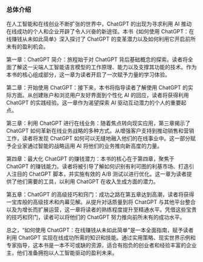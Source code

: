 ### 总体介绍

在人工智能和在线创业不断扩张的世界中，ChatGPT 的出现为寻求利用 AI 推动在线成功的个人和企业开辟了令人兴奋的新途径。本书《如何使用 ChatGPT：在线赚钱从未如此简单》深入探讨了 ChatGPT 的变革潜力以及如何利用它开启前所未有的盈利机会。

第一章：ChatGPT 简介：旅程始于对 ChatGPT 背后基础概念的探索。读者将全面了解这一尖端人工智能语言模型的工作原理、能力以及支撑其功能的技术。作为本书的核心组成部分，这一章为读者开启了一次赋予力量的学习体验。

第二章：开始使用 ChatGPT：接下来，本书将指导读者了解使用 ChatGPT 的实际方面。从创建账户和浏览用户友好界面到个性化 AI 的回应，读者将获得利用 ChatGPT 的实践经验。这一章作为渴望探索 AI 驱动互动潜力的个人的重要起点。

第三章：利用 ChatGPT 进行在线业务：随着焦点转向现实应用，第三章揭示了 ChatGPT 如何革新在线业务战略的多种方式。从增强客户支持到推动销售和营销工作，读者将发现 ChatGPT 如何可以无缝地融入他们的在线事业中。这一部分赋予企业家通过智能的战略运用 AI 将他们的业务推向新高度的力量。

第四章：最大化 ChatGPT 的赚钱潜力：本书的核心在于第四章，聚焦于 ChatGPT 的赚钱能力。读者将被引导了解如何识别有利可图的利基市场、打造引人注目的 ChatGPT 脚本，并实施有效的 A/B 测试以进行优化。这一章为读者提供了他们需要的工具，以利用 ChatGPT 在收入生成方面的潜力。

第五章：ChatGPT 的高级技巧和窍门：成功之路在第五章达到高潮，读者将获得一宝库般的高级技术和内幕见解。从提升对话质量到将 ChatGPT 与其他平台整合以及为增长而扩展运营，这一章将读者的熟练程度提升至精通水平。凭借这些宝贵的技巧和窍门，读者可以将他们的 ChatGPT 努力推向前所未有的成功水平。

总之，“如何使用 ChatGPT：在线赚钱从未如此简单”是一本全面指南，赋予读者利用 ChatGPT 实现在线成功所需的知识和技能。通过实用策略、现实世界示例和专家指导，这本书是一本不可或缺的资源，适合有抱负的创业者和经验丰富的企业主，他们准备拥抱以人工智能驱动的盈利未来。
